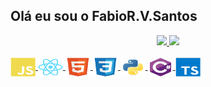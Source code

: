## Olá eu sou o FabioR.V.Santos
<div align="center">
  <a href="https://github.com/fabiorvsantos">
  <img height="180em" src="https://github-readme-stats.vercel.app/api?username=fabiorvsantos&show_icons=true&theme=dracula&include_all_commits=true&count_private=true"/>
  <img height="180em" src="https://github-readme-stats.vercel.app/api/top-langs/?username=fabiorvsantos&layout=compact&langs_count=7&theme=dracula"/>
</div>
<div style="display: inline_block"><br>
  <img align="center" alt="f4b10 Js" height="30" width="40" src="https://raw.githubusercontent.com/devicons/devicon/master/icons/javascript/javascript-plain.svg">
  <img align="center" alt="f4b10 React" height="30" width="40" src="https://raw.githubusercontent.com/devicons/devicon/master/icons/react/react-original.svg">
  <img align="center" alt="f4b10 HTML" height="30" width="40" src="https://raw.githubusercontent.com/devicons/devicon/master/icons/html5/html5-original.svg">
  <img align="center" alt="f4b10 CSS" height="30" width="40" src="https://raw.githubusercontent.com/devicons/devicon/master/icons/css3/css3-original.svg">
  <img align="center" alt="f4b10 Python" height="30" width="40" src="https://raw.githubusercontent.com/devicons/devicon/master/icons/python/python-original.svg">
  <img align="center" alt="f4b10 Csharp" height="30" width="40" src="https://raw.githubusercontent.com/devicons/devicon/master/icons/csharp/csharp-original.svg">
  <img align="center" alt="f4b10 Ts" height="30" width="40" src="https://raw.githubusercontent.com/devicons/devicon/master/icons/typescript/typescript-plain.svg">
</div>
  
  ##
